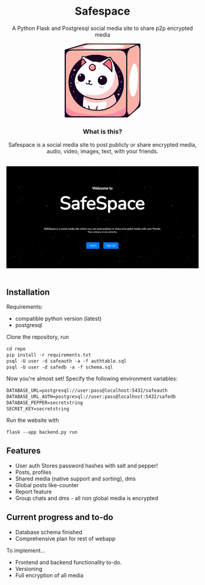 <div align="center">
  
# Safespace
A Python Flask and Postgresql social media site to share p2p encrypted media

<img src="https://github.com/EternalLeo/safespace/blob/main/static/safelogo.png" alt="cat in box logo" width="200"/>

### What is this?

Safespace is a social media site to post publicly or share encrypted media,\
audio, video, images, text, with your friends.\
<br>

<img src="https://github.com/EternalLeo/safespace/blob/main/static/preview.png" alt="drawing" width="600"/>
</div>
<br>

## Installation
Requirements:
- compatible python version (latest)
- postgresql

Clone the repository, run
  ```terminal
  cd repo
  pip install -r requirements.txt
  psql -U user -d safeauth -a -f authtable.sql
  psql -U user -d safedb -a -f schema.sql
  ```

Now you're almost set!
Specify the following environment variables:
  ```terminal
  DATABASE_URL=postgresql://user:pass@localhost:5432/safeauth
  DATABASE_URL_AUTH=postgresql://user:pass@localhost:5432/safedb
  DATABASE_PEPPER=secretstring
  SECRET_KEY=secretstring
  ```

Run the website with
  ```terminal
  flask --app backend.py run
  ```

## Features
- User auth
Stores password hashes with salt and pepper!
- Posts, profiles
- Shared media (native support and sorting), dms
- Global posts like-counter
- Report feature
- Group chats and dms - all non global media is encrypted

## Current progress and to-do
- Database schema finished
- Comprehensive plan for rest of webapp

To implement...
- Frontend and backend functionality to-do.
- Versioning
- Full encryption of all media
